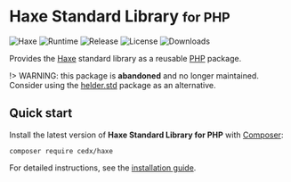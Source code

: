 # Haxe Standard Library <small>for PHP</small>
![Haxe](https://badgen.net/badge/haxe/%3E%3D4.1.0/green) ![Runtime](https://badgen.net/packagist/php/cedx/haxe) ![Release](https://badgen.net/packagist/v/cedx/haxe) ![License](https://badgen.net/packagist/license/cedx/haxe) ![Downloads](https://badgen.net/packagist/dt/cedx/haxe)

Provides the [Haxe](https://haxe.org) standard library as a reusable [PHP](https://www.php.net) package.

!> WARNING: this package is **abandoned** and no longer maintained.  
Consider using the [helder.std](https://packagist.org/packages/helder/std) package as an alternative.

## Quick start
Install the latest version of **Haxe Standard Library for PHP** with [Composer](https://getcomposer.org):

```shell
composer require cedx/haxe
```

For detailed instructions, see the [installation guide](installation.md).
